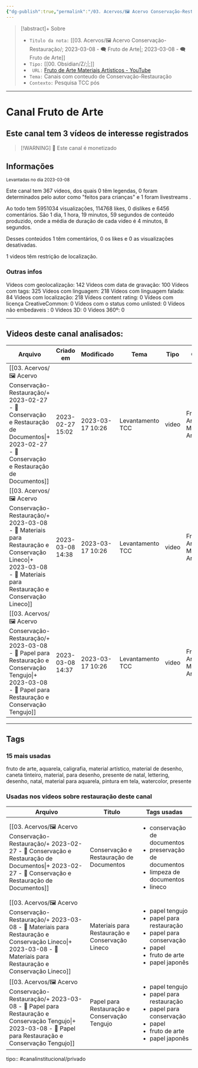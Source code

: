 ```yaml
---
{"dg-publish":true,"permalink":"/03. Acervos/🖼️ Acervo Conservação-Restauração/; 2023-03-08 - 🗨️ Fruto de Arte/","tags":["🖼️/🗨️"],"created":"2023-03-08T14:18:48.624-03:00","updated":"2023-03-17T10:28:12.823-03:00"}
---
```


>[!abstract]+ Sobre
>- `Titulo da nota:`  [[03. Acervos/🖼️ Acervo Conservação-Restauração/; 2023-03-08 - 🗨️ Fruto de Arte\|; 2023-03-08 - 🗨️ Fruto de Arte]]
>- `Tipo:`  [[00. Obsidian/Z/;\|;]]
>- ` URL:`  [Fruto de Arte Materiais Artísticos - YouTube](http://www.youtube.com/@frutodearte)
>- `Tema:`  Canais com conteudo de Conservação-Restauração
>- ` Contexto: ` Pesquisa TCC pós
***

# Canal Fruto de Arte
## Este canal tem **3** vídeos de interesse registrados
>[!WARNING] 💸 Este canal é monetizado

## Informações
<small> Levantadas no dia 2023-03-08 </small>


Este canal tem 367 videos, dos quais 0 têm legendas, 0 foram determinados pelo autor como "feitos para crianças" e 1 foram livestreams .

Ao todo tem 5951034 visualizações, 114768 likes, 0 dislikes e 6456 comentários.
São 1 dia, 1 hora, 19 minutos, 59 segundos de conteúdo produzido, onde a média de duração de cada video é 4 minutos, 8 segundos.

Desses conteúdos 1 têm comentários, 0 os likes e 0 as visualizações desativadas.

1 videos têm restrição de localização.

### Outras infos
Vídeos com geolocalização: 142
Vídeos com data de gravação: 100
Vídeos com tags: 325
Vídeos com linguagem: 218
Vídeos com linguagem falada: 84
Vídeos com localização: 218
Vídeos content rating: 0
Vídeos com licença CreativeCommon: 0
Vídeos com o status como unlisted: 0
Vídeos não embedaveis : 0
Vídeos 3D: 0
Videos 360º: 0

***
## Videos deste canal analisados:
| Arquivo                                                                                                                                                                                            | Criado em        | Modificado       | Tema             | Tipo  | Canal                              |
| -------------------------------------------------------------------------------------------------------------------------------------------------------------------------------------------------- | ---------------- | ---------------- | ---------------- | ----- | ---------------------------------- |
| [[03. Acervos/🖼️ Acervo Conservação-Restauração/+ 2023-02-27   -  🎥️ Conservação e Restauração de Documentos\|+ 2023-02-27   -  🎥️ Conservação e Restauração de Documentos]]                 | 2023-02-27 15:02 | 2023-03-17 10:26 | Levantamento TCC | video | Fruto de Arte Materiais Artísticos |
| [[03. Acervos/🖼️ Acervo Conservação-Restauração/+ 2023-03-08   -  🎥️ Materiais para Restauração e Conservação Lineco\|+ 2023-03-08   -  🎥️ Materiais para Restauração e Conservação Lineco]] | 2023-03-08 14:38 | 2023-03-17 10:26 | Levantamento TCC | video | Fruto de Arte Materiais Artísticos |
| [[03. Acervos/🖼️ Acervo Conservação-Restauração/+ 2023-03-08   -  🎥️ Papel para Restauração e Conservação Tengujo\|+ 2023-03-08   -  🎥️ Papel para Restauração e Conservação Tengujo]]       | 2023-03-08 14:37 | 2023-03-17 10:26 | Levantamento TCC | video | Fruto de Arte Materiais Artísticos |

***

## Tags
### 15 mais usadas

fruto de arte, aquarela, caligrafia, material artístico, material de desenho, caneta tinteiro, material, para desenho, presente de natal, lettering, desenho, natal, material para aquarela, pintura em tela, watercolor, presente
### Usadas nos vídeos sobre restauração deste canal
| Arquivo                                                                                                                                                                                            | Titulo                                          | Tags usadas                                                                                                                                             |
| -------------------------------------------------------------------------------------------------------------------------------------------------------------------------------------------------- | ----------------------------------------------- | ------------------------------------------------------------------------------------------------------------------------------------------------------- |
| [[03. Acervos/🖼️ Acervo Conservação-Restauração/+ 2023-02-27   -  🎥️ Conservação e Restauração de Documentos\|+ 2023-02-27   -  🎥️ Conservação e Restauração de Documentos]]                 | Conservação e Restauração de Documentos         | <ul><li>conservação de documentos</li><li>preservação de documentos</li><li>limpeza de documentos</li><li>lineco</li></ul>                              |
| [[03. Acervos/🖼️ Acervo Conservação-Restauração/+ 2023-03-08   -  🎥️ Materiais para Restauração e Conservação Lineco\|+ 2023-03-08   -  🎥️ Materiais para Restauração e Conservação Lineco]] | Materiais para Restauração e Conservação Lineco | <ul><li>papel tengujo</li><li>papel para restauração</li><li>papel para conservação</li><li>papel</li><li>fruto de arte</li><li>papel japonês</li></ul> |
| [[03. Acervos/🖼️ Acervo Conservação-Restauração/+ 2023-03-08   -  🎥️ Papel para Restauração e Conservação Tengujo\|+ 2023-03-08   -  🎥️ Papel para Restauração e Conservação Tengujo]]       | Papel para Restauração e Conservação Tengujo    | <ul><li>papel tengujo</li><li>papel para restauração</li><li>papel para conservação</li><li>papel</li><li>fruto de arte</li><li>papel japonês</li></ul> |




tipo:: #canalinstitucional/privado